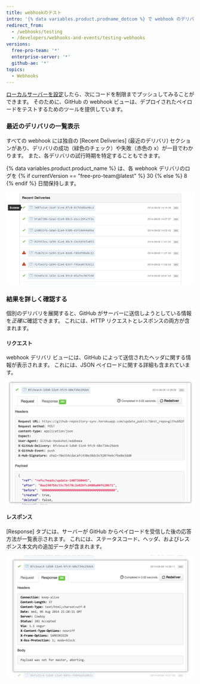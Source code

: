 ```yaml
---
title: webhookのテスト
intro: '{% data variables.product.prodname_dotcom %} で webhook のデリバリを確認します。これには、HTTP リクエストとペイロード、およびレスポンスが含まれます。'
redirect_from:
  - /webhooks/testing
  - /developers/webhooks-and-events/testing-webhooks
versions:
  free-pro-team: '*'
  enterprise-server: '*'
  github-ae: '*'
topics:
  - Webhooks
---
```


[ローカルサーバーを設定](/webhooks/configuring/)したら、次にコードを制限までプッシュしてみることができます。 そのために、GitHub の webhook ビューは、デプロイされたペイロードをテストするためのツールを提供しています。

### 最近のデリバリの一覧表示

すべての webhook には独自の \[Recent Deliveries\] (最近のデリバリ) セクションがあり、デリバリの成功（緑色のチェック）や失敗（赤色の x）が一目でわかります。 また、各デリバリの試行時期を特定することもできます。

{% data variables.product.product_name %} は、各 webhook デリバリのログを {% if currentVersion == "free-pro-team@latest" %} 30 {% else %} 8 {% endif %} 日間保持します。

![[Recent Deliveries] ビュー](/assets/images/webhooks_recent_deliveries.png)

### 結果を詳しく確認する

個別のデリバリを展開すると、GitHub がサーバーに送信しようとしている情報を*正確に*確認できます。 これには、HTTP リクエストとレスポンスの両方が含まれます。

#### リクエスト

webhook デリバリ ビューには、GitHub によって送信されたヘッダに関する情報が表示されます。 これには、JSON ペイロードに関する詳細も含まれています。

![ペイロードリクエストの表示](/assets/images/payload_request_tab.png)

#### レスポンス

[Response] タブには、サーバーが GitHub からペイロードを受信した後の応答方法が一覧表示されます。 これには、ステータスコード、ヘッダ、およびレスポンス本文内の追加データが含まれます。

![ペイロードレスポンスの表示](/assets/images/payload_response_tab.png)

